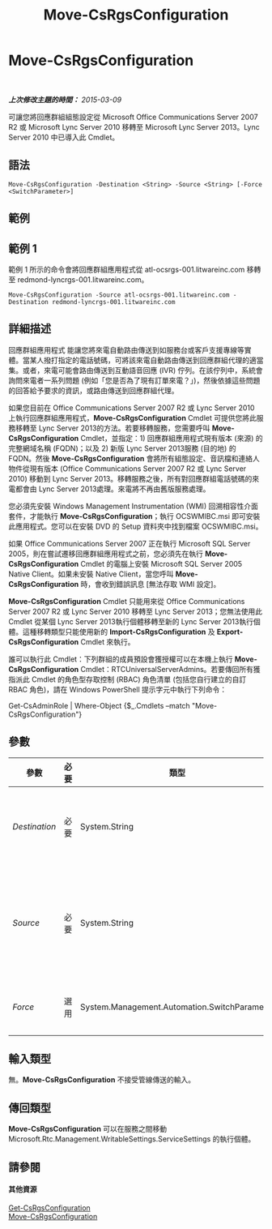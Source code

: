 ﻿---
title: Move-CsRgsConfiguration
TOCTitle: Move-CsRgsConfiguration
ms:assetid: 983eadb8-baee-41ba-bba4-2f2b01471250
ms:mtpsurl: https://technet.microsoft.com/zh-tw/library/Gg398782(v=OCS.15)
ms:contentKeyID: 49291742
ms.date: 08/10/2015
mtps_version: v=OCS.15
ms.translationtype: HT
---

# Move-CsRgsConfiguration

 

_**上次修改主題的時間：** 2015-03-09_

可讓您將回應群組組態設定從 Microsoft Office Communications Server 2007 R2 或 Microsoft Lync Server 2010 移轉至 Microsoft Lync Server 2013。Lync Server 2010 中已導入此 Cmdlet。

## 語法

    Move-CsRgsConfiguration -Destination <String> -Source <String> [-Force <SwitchParameter>]

## 範例

## 範例 1

範例 1 所示的命令會將回應群組應用程式從 atl-ocsrgs-001.litwareinc.com 移轉至 redmond-lyncrgs-001.litwareinc.com。

    Move-CsRgsConfiguration -Source atl-ocsrgs-001.litwareinc.com -Destination redmond-lyncrgs-001.litwareinc.com 

## 詳細描述

回應群組應用程式 能讓您將來電自動路由傳送到如服務台或客戶支援專線等實體。當某人撥打指定的電話號碼，可將該來電自動路由傳送到回應群組代理的適當集。或者，來電可能會路由傳送到互動語音回應 (IVR) 佇列。在該佇列中，系統會詢問來電者一系列問題 (例如「您是否為了現有訂單來電？」)，然後依據這些問題的回答給予要求的資訊，或路由傳送到回應群組代理。

如果您目前在 Office Communications Server 2007 R2 或 Lync Server 2010 上執行回應群組應用程式，**Move-CsRgsConfiguration** Cmdlet 可提供您將此服務移轉至 Lync Server 2013的方法。若要移轉服務，您需要呼叫 **Move-CsRgsConfiguration** Cmdlet，並指定：1) 回應群組應用程式現有版本 (來源) 的完整網域名稱 (FQDN)；以及 2) 新版 Lync Server 2013服務 (目的地) 的 FQDN。然後 **Move-CsRgsConfiguration** 會將所有組態設定、音訊檔和連絡人物件從現有版本 (Office Communications Server 2007 R2 或 Lync Server 2010) 移動到 Lync Server 2013。移轉服務之後，所有對回應群組電話號碼的來電都會由 Lync Server 2013處理。來電將不再由舊版服務處理。

您必須先安裝 Windows Management Instrumentation (WMI) 回溯相容性介面套件，才能執行 **Move-CsRgsConfiguration**；執行 OCSWMIBC.msi 即可安裝此應用程式。您可以在安裝 DVD 的 Setup 資料夾中找到檔案 OCSWMIBC.msi。

如果 Office Communications Server 2007 正在執行 Microsoft SQL Server 2005，則在嘗試遷移回應群組應用程式之前，您必須先在執行 **Move-CsRgsConfiguration** Cmdlet 的電腦上安裝 Microsoft SQL Server 2005 Native Client。如果未安裝 Native Client，當您呼叫 **Move-CsRgsConfiguration** 時，會收到錯誤訊息 \[無法存取 WMI 設定\]。

**Move-CsRgsConfiguration** Cmdlet 只能用來從 Office Communications Server 2007 R2 或 Lync Server 2010 移轉至 Lync Server 2013；您無法使用此 Cmdlet 從某個 Lync Server 2013執行個體移轉至新的 Lync Server 2013執行個體。這種移轉類型只能使用新的 **Import-CsRgsConfiguration** 及 **Export-CsRgsConfiguration** Cmdlet 來執行。

誰可以執行此 Cmdlet：下列群組的成員預設會獲授權可以在本機上執行 **Move-CsRgsConfiguration** Cmdlet：RTCUniversalServerAdmins。若要傳回所有獲指派此 Cmdlet 的角色型存取控制 (RBAC) 角色清單 (包括您自行建立的自訂 RBAC 角色)，請在 Windows PowerShell 提示字元中執行下列命令：

Get-CsAdminRole | Where-Object {$\_.Cmdlets –match "Move-CsRgsConfiguration"}

## 參數


<table>
<colgroup>
<col style="width: 25%" />
<col style="width: 25%" />
<col style="width: 25%" />
<col style="width: 25%" />
</colgroup>
<thead>
<tr class="header">
<th>參數</th>
<th>必要</th>
<th>類型</th>
<th>說明</th>
</tr>
</thead>
<tbody>
<tr class="odd">
<td><p><em>Destination</em></p></td>
<td><p>必要</p></td>
<td><p>System.String</p></td>
<td><p>主控 Lync Server 2013 回應群組應用程式之電腦 (「複製到」位置) 的 FQDN。</p></td>
</tr>
<tr class="even">
<td><p><em>Source</em></p></td>
<td><p>必要</p></td>
<td><p>System.String</p></td>
<td><p>目前主控 Office Communications Server 2007 R2 或 Lync Server 2010回應群組應用程式之集區的 FQDN (「複製自」位置)。</p></td>
</tr>
<tr class="odd">
<td><p><em>Force</em></p></td>
<td><p>選用</p></td>
<td><p>System.Management.Automation.SwitchParameter</p></td>
<td><p>隱藏執行命令時可能發生的非嚴重錯誤訊息。</p></td>
</tr>
</tbody>
</table>


## 輸入類型

無。**Move-CsRgsConfiguration** 不接受管線傳送的輸入。

## 傳回類型

**Move-CsRgsConfiguration** 可以在服務之間移動 Microsoft.Rtc.Management.WritableSettings.ServiceSettings 的執行個體。

## 請參閱

#### 其他資源

[Get-CsRgsConfiguration](get-csrgsconfiguration.md)  
[Move-CsRgsConfiguration](move-csrgsconfiguration.md)

